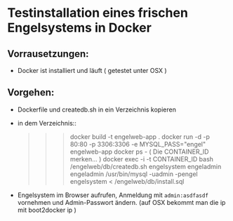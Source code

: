# Testinstallation eines frischen Engelsystems in Docker

## Vorrausetzungen:

 * Docker ist installiert und läuft ( getestet unter OSX )

## Vorgehen:
 * Dockerfile und createdb.sh in ein Verzeichnis kopieren
 * in dem Verzeichnis::

    >>> docker build -t engelweb-app .
    >>> docker run -d -p 80:80 -p 3306:3306 -e MYSQL_PASS="engel" engelweb-app
    >>> docker ps  - ( Die CONTAINER_ID merken... )
    >>> docker exec -i -t CONTAINER_ID bash
    >>> /engelweb/db/createdb.sh engelsystem engeladmin engeladmin
    >>> /usr/bin/mysql -uadmin -pengel engelsystem < /engelweb/db/install.sql

 * Engelsystem im Browser aufrufen, Anmeldung mit `admin:asdfasdf` vornehmen und Admin-Passwort ändern. (auf OSX bekommt man die ip mit boot2docker ip )
